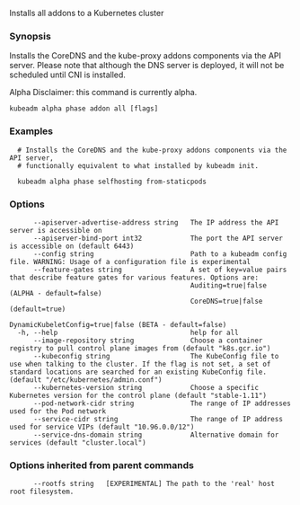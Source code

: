 
Installs all addons to a Kubernetes cluster

### Synopsis

Installs the CoreDNS and the kube-proxy addons components via the API server. Please note that although the DNS server is deployed, it will not be scheduled until CNI is installed. 

Alpha Disclaimer: this command is currently alpha.

```
kubeadm alpha phase addon all [flags]
```

### Examples

```
  # Installs the CoreDNS and the kube-proxy addons components via the API server,
  # functionally equivalent to what installed by kubeadm init.
  
  kubeadm alpha phase selfhosting from-staticpods
```

### Options

```
      --apiserver-advertise-address string   The IP address the API server is accessible on
      --apiserver-bind-port int32            The port the API server is accessible on (default 6443)
      --config string                        Path to a kubeadm config file. WARNING: Usage of a configuration file is experimental
      --feature-gates string                 A set of key=value pairs that describe feature gates for various features. Options are:
                                             Auditing=true|false (ALPHA - default=false)
                                             CoreDNS=true|false (default=true)
                                             DynamicKubeletConfig=true|false (BETA - default=false)
  -h, --help                                 help for all
      --image-repository string              Choose a container registry to pull control plane images from (default "k8s.gcr.io")
      --kubeconfig string                    The KubeConfig file to use when talking to the cluster. If the flag is not set, a set of standard locations are searched for an existing KubeConfig file. (default "/etc/kubernetes/admin.conf")
      --kubernetes-version string            Choose a specific Kubernetes version for the control plane (default "stable-1.11")
      --pod-network-cidr string              The range of IP addresses used for the Pod network
      --service-cidr string                  The range of IP address used for service VIPs (default "10.96.0.0/12")
      --service-dns-domain string            Alternative domain for services (default "cluster.local")
```

### Options inherited from parent commands

```
      --rootfs string   [EXPERIMENTAL] The path to the 'real' host root filesystem.
```

